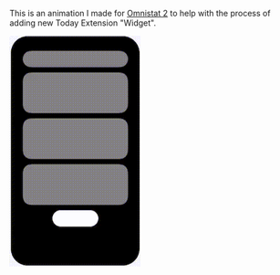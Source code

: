 This is an animation I made for [Omnistat 2](https://itunes.apple.com/app/id1473751241) to help with the process of adding new Today Extension "Widget".

![Preview](https://raw.githubusercontent.com/mattlawer/TodayViewAnimatedTutorial/master/preview.gif)



